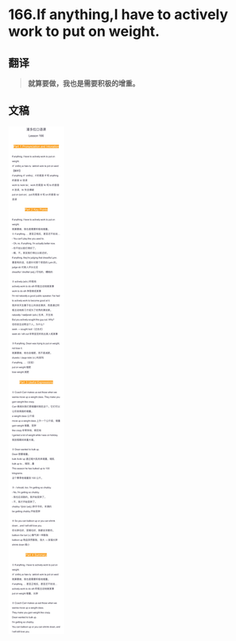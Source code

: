 # 166.If anything,I have to actively work to put on weight.

## 翻译

> **就算要做，我也是需要积极的增重。**

## 文稿

![](img/166.jpg)

